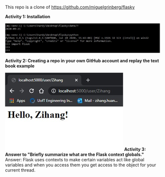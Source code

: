 This repo is a clone of https://github.com/miguelgrinberg/flasky

**Activity 1: Installation**

![alt text](https://github.com/ZihangH/ECE444-F2020-Lab2/blob/master/screenshot1.jpg)


**Activity 2: Creating a repo in your own GitHub account and replay the text book example**

![alt text](https://github.com/ZihangH/ECE444-F2020-Lab2/blob/master/screenshot2.jpg)
**Activity 3: Answer to "Briefly summarize what are the Flask context globals."**
Answer: Flask uses contexts to make certain variables act like global variables and when you access them you get access to the object for your current thread.
